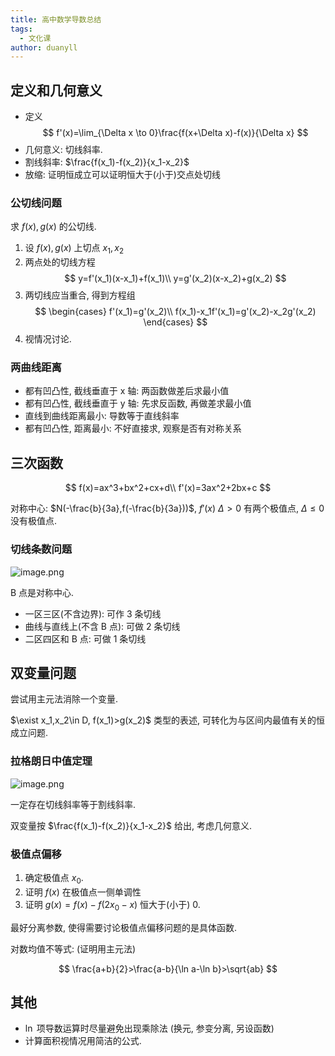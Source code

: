 ```yaml
---
title: 高中数学导数总结
tags:
  - 文化课
author: duanyll
---
```


## 定义和几何意义

- 定义
  $$
  f'(x)=\lim_{\Delta x \to 0}\frac{f(x+\Delta x)-f(x)}{\Delta x}
  $$
- 几何意义: 切线斜率.
- 割线斜率: $\frac{f(x_1)-f(x_2)}{x_1-x_2}$
- 放缩: 证明恒成立可以证明恒大于(小于)交点处切线

### 公切线问题

求 $f(x), g(x)$ 的公切线.

1. 设 $f(x), g(x)$ 上切点 $x_1,x_2$
2. 两点处的切线方程
   $$
   y=f'(x_1)(x-x_1)+f(x_1)\\
   y=g'(x_2)(x-x_2)+g(x_2)
   $$
3. 两切线应当重合, 得到方程组
   $$
   \begin{cases}
      f'(x_1)=g'(x_2)\\
      f(x_1)-x_1f'(x_1)=g'(x_2)-x_2g'(x_2)
   \end{cases}
   $$
4. 视情况讨论.

### 两曲线距离

- 都有凹凸性, 截线垂直于 x 轴: 两函数做差后求最小值
- 都有凹凸性, 截线垂直于 y 轴: 先求反函数, 再做差求最小值
- 直线到曲线距离最小: 导数等于直线斜率
- 都有凹凸性, 距离最小: 不好直接求, 观察是否有对称关系

## 三次函数

$$
f(x)=ax^3+bx^2+cx+d\\
f'(x)=3ax^2+2bx+c
$$

对称中心: $N(-\frac{b}{3a},f(-\frac{b}{3a}))$, $f'(x)$ $\Delta>0$ 有两个极值点, $\Delta \leq 0$ 没有极值点.

### 切线条数问题

![image.png](https://i.loli.net/2020/05/05/SR7hEMBZaKsfJlV.png)

B 点是对称中心.

- 一区三区(不含边界): 可作 3 条切线
- 曲线与直线上(不含 B 点): 可做 2 条切线
- 二区四区和 B 点: 可做 1 条切线

## 双变量问题

尝试用主元法消除一个变量.

$\exist x_1,x_2\in D, f(x_1)>g(x_2)$ 类型的表述, 可转化为与区间内最值有关的恒成立问题.

### 拉格朗日中值定理

![image.png](https://i.loli.net/2020/05/05/zcjyXLPEwelpFDR.png)

一定存在切线斜率等于割线斜率.

双变量按 $\frac{f(x_1)-f(x_2)}{x_1-x_2}$ 给出, 考虑几何意义.

### 极值点偏移

1. 确定极值点 $x_0$.
2. 证明 $f(x)$ 在极值点一侧单调性
3. 证明 $g(x)=f(x)-f(2x_0-x)$ 恒大于(小于) 0.

最好分离参数, 使得需要讨论极值点偏移问题的是具体函数.

对数均值不等式: (证明用主元法)

$$
\frac{a+b}{2}>\frac{a-b}{\ln a-\ln b}>\sqrt{ab}
$$

## 其他

- $\ln$ 项导数运算时尽量避免出现乘除法 (换元, 参变分离, 另设函数)
- 计算面积视情况用简洁的公式.
